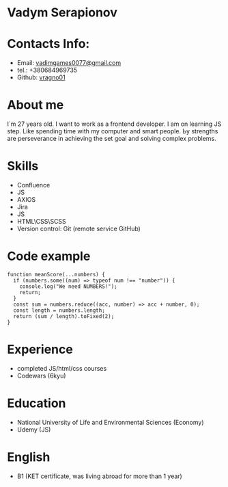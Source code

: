 # **Vadym Serapionov**

# **Contacts Info:**

 * Email: vadimgames0077@gmail.com
 * tel.: +380684969735
 * Github: [vragno01](https://github.com/vragno01)

# **About me**

 I`m 27 years old. I want to work as a frontend developer. I am on learning JS step. Like spending time with my computer and smart people. Ьy strengths are perseverance in achieving the set goal and solving complex problems.

# **Skills**

 * Confluence
 * JS
 * AXIOS
 * Jira
 * JS
 * HTML\CSS\SCSS
 * Version control: Git (remote service GitHub)

# **Code example**

```
function meanScore(...numbers) {
  if (numbers.some((num) => typeof num !== "number")) {
    console.log("We need NUMBERS!");
    return;
  }
  const sum = numbers.reduce((acc, number) => acc + number, 0);
  const length = numbers.length;
  return (sum / length).toFixed(2);
}
```

# **Experience**

* completed JS/html/css courses
* Codewars (6kyu)

# **Education**

* National University of Life and Environmental Sciences (Economy)
* Udemy (JS)

# **English**

* B1 (KET certificate, was living abroad for more than 1 year)
